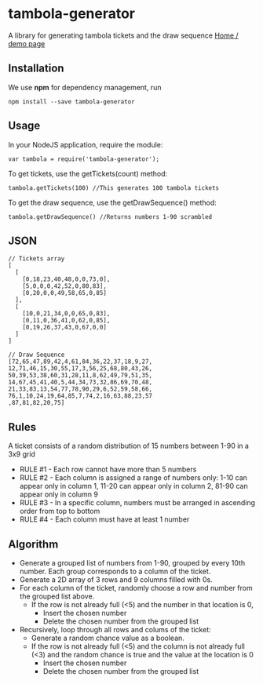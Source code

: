 # tambola-generator

A library for generating tambola tickets and the draw sequence
[Home / demo page](http://tambolatickets.herokuapp.com/)

## Installation

We use **npm** for dependency management, run

```shell
npm install --save tambola-generator
```

## Usage

In your NodeJS application, require the module:

```shell
var tambola = require('tambola-generator');
```

To get tickets, use the getTickets(count) method:

```shell
tambola.getTickets(100) //This generates 100 tambola tickets
```

To get the draw sequence, use the getDrawSequence() method:

```shell
tambola.getDrawSequence() //Returns numbers 1-90 scrambled
```

## JSON

```shell
// Tickets array
[
  [
    [0,18,23,40,48,0,0,73,0],
    [5,0,0,0,42,52,0,80,83],
    [0,20,0,0,49,58,65,0,85]
  ],
  [
    [10,0,21,34,0,0,65,0,83],
    [0,11,0,36,41,0,62,0,85],
    [0,19,26,37,43,0,67,0,0]
  ]
]
```

```shell
// Draw Sequence
[72,65,47,89,42,4,61,84,36,22,37,18,9,27,
12,71,46,15,30,55,17,3,56,25,68,80,43,26,
50,39,53,38,60,31,28,11,8,62,49,79,51,35,
14,67,45,41,40,5,44,34,73,32,86,69,70,48,
21,33,83,13,54,77,78,90,29,6,52,59,58,66,
76,1,10,24,19,64,85,7,74,2,16,63,88,23,57
,87,81,82,20,75]
```

## Rules

A ticket consists of a random distribution of 15 numbers
between 1-90 in a 3x9 grid

- RULE #1 - Each row cannot have more than 5 numbers
- RULE #2 - Each column is assigned a range of numbers only: 1-10 can appear only in column 1, 11-20 can appear only in column 2, 81-90 can appear only in column 9
- RULE #3 - In a specific column, numbers must be arranged in ascending order
  from top to bottom
- RULE #4 - Each column must have at least 1 number

## Algorithm

- Generate a grouped list of numbers from 1-90, grouped by every 10th number. Each group corresponds to a column of the ticket.
- Generate a 2D array of 3 rows and 9 columns filled with 0s.
- For each column of the ticket, randomly choose a row and number from the grouped list above.
  - If the row is not already full (<5) and the number in that location is 0,
    - Insert the chosen number
    - Delete the chosen number from the grouped list
- Recursively, loop through all rows and colums of the ticket:
  - Generate a random chance value as a boolean.
  - If the row is not already full (<5) and the column is not already full (<3) and the random chance is true and the value at the location is 0
    - Insert the chosen number
    - Delete the chosen number from the grouped list
